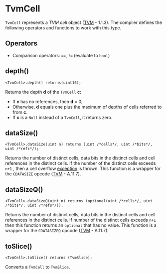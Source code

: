 # TvmCell

`TvmCell` represents a _TVM cell_ object ([TVM](https://broxus.gitbook.io/threaded-virtual-machine/) - 1.1.3). The compiler defines the following operators and functions to work with this type.

## Operators

* Comparison operators: `==`, `!=` (evaluate to `bool`)

## depth()

```solidity
<TvmCell>.depth() returns(uint16);
```

Returns the depth **d** of the `TvmCell` **c:**&#x20;

* If **c** has no references, then **d** = 0;&#x20;
* Otherwise, **d** equals one plus the maximum of depths of cells referred to from **c**.&#x20;
* If **c** is a `Null` instead of a `TvmCell`, it returns zero.

## dataSize()

```solidity
<TvmCell>.dataSize(uint n) returns (uint /*cells*/, uint /*bits*/, uint /*refs*/);
```

Returns the number of distinct cells, data bits in the distinct cells and cell references in the distinct cells. If the number of the distinct cells exceeds `n+1` , then a cell overflow [exception](tvmcell.md#tvm-exception-codes) is thrown. This function is a wrapper for the `CDATASIZE` opcode ([TVM](https://broxus.gitbook.io/threaded-virtual-machine/) - A.11.7).

## dataSizeQ()

```solidity
<TvmCell>.dataSizeQ(uint n) returns (optional(uint /*cells*/, uint /*bits*/, uint /*refs*/));
```

Returns the number of distinct cells, data bits in the distinct cells and cell references in the distinct cells. If number of the distinct cells exceeds `n+1` then this function returns an `optional` that has no value. This function is a wrapper for the `CDATASIZEQ` opcode ([TVM](https://broxus.gitbook.io/threaded-virtual-machine/) - A.11.7).

## toSlice()

```solidity
<TvmCell>.toSlice() returns (TvmSlice);
```

Converts a `TvmCell` to `TvmSlice`.

